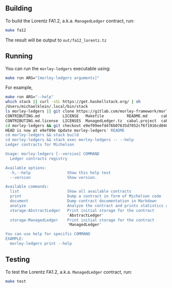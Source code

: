 
## Building

To build the Lorentz FA1.2, a.k.a. `ManagedLedger` contract, run:

```bash
make fa12
```

The result will be output to `out/fa12_lorentz.tz`

## Running

You can run the `morley-ledgers` executable using:

```bash
make run ARG="[morley-ledgers arguments]"
```

For example,

```bash
make run ARG="--help"
which stack || curl -sSL https://get.haskellstack.org/ | sh
/Users/michaelklein/.local/bin/stack
ls morley-ledgers || git clone https://gitlab.com/morley-framework/morley-ledgers.git
CONTRIBUTING.md          LICENSE   Makefile          README.md      cabal.project.freeze          cabal.project.license  code  nix      snapshot-stack2cabal.yaml  stack.yaml.lock
CONTRIBUTING.md.license  LICENSES  ManagedLedger.tz  cabal.project  cabal.project.freeze.license  ci.nix                 docs  scripts  stack.yaml                 stack.yaml.lock.license
cd morley-ledgers && git checkout e9ef09eefd476b07635d7052cf6f1916cd04063d
HEAD is now at e9ef09e Update morley-ledgers' README
cd morley-ledgers && stack build
cd morley-ledgers && stack exec morley-ledgers -- --help
Ledger contracts for Michelson

Usage: morley-ledgers [--version] COMMAND
  Ledger contracts registry

Available options:
  -h,--help                Show this help text
  --version                Show version.

Available commands:
  list                     Show all available contracts
  print                    Dump a contract in form of Michelson code
  document                 Dump contract documentation in Markdown
  analyze                  Analyze the contract and prints statistics about it.
  storage-AbstractLedger   Print initial storage for the contract
                           'AbstractLedger'
  storage-ManagedLedger    Print initial storage for the contract
                           'ManagedLedger'

You can use help for specific COMMAND
EXAMPLE:
  morley-ledgers print --help
```

## Testing

To test the Lorentz FA1.2, a.k.a. `ManagedLedger` contract, run:

```bash
make test
```

